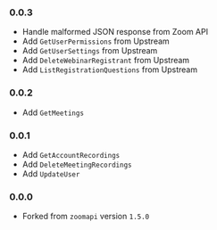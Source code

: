 ### 0.0.3

- Handle malformed JSON response from Zoom API
- Add `GetUserPermissions` from Upstream
- Add `GetUserSettings` from Upstream
- Add `DeleteWebinarRegistrant` from Upstream
- Add `ListRegistrationQuestions` from Upstream

### 0.0.2

- Add `GetMeetings`

### 0.0.1

- Add `GetAccountRecordings`
- Add `DeleteMeetingRecordings`
- Add `UpdateUser`

### 0.0.0

- Forked from `zoomapi` version `1.5.0`
